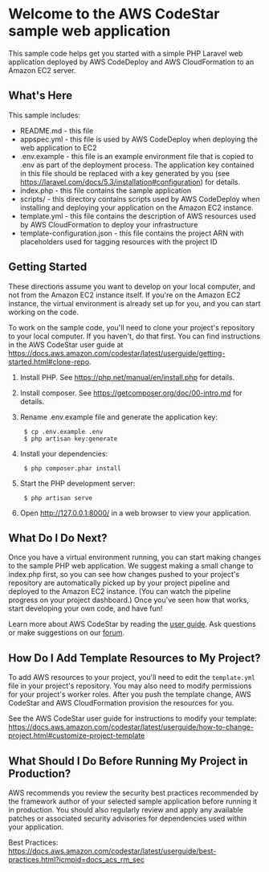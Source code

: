 Welcome to the AWS CodeStar sample web application
==================================================

This sample code helps get you started with a simple PHP Laravel web
application deployed by AWS CodeDeploy and AWS CloudFormation to an Amazon EC2 server.

What's Here
-----------

This sample includes:

* README.md - this file
* appspec.yml - this file is used by AWS CodeDeploy when deploying the web
  application to EC2
* .env.example - this file is an example environment file that is copied to
  .env as part of the deployment process.  The application key contained in
  this file should be replaced with a key generated by you (see https://laravel.com/docs/5.3/installation#configuration) for
  details.
* index.php - this file contains the sample application
* scripts/ - this directory contains scripts used by AWS CodeDeploy when
  installing and deploying your application on the Amazon EC2 instance.
* template.yml - this file contains the description of AWS resources used by AWS
  CloudFormation to deploy your infrastructure
* template-configuration.json - this file contains the project ARN with placeholders used for tagging resources with the project ID

Getting Started
---------------

These directions assume you want to develop on your local computer, and not
from the Amazon EC2 instance itself. If you're on the Amazon EC2 instance, the
virtual environment is already set up for you, and you can start working on the
code.

To work on the sample code, you'll need to clone your project's repository to your
local computer. If you haven't, do that first. You can find instructions in the AWS CodeStar user guide at https://docs.aws.amazon.com/codestar/latest/userguide/getting-started.html#clone-repo.

1. Install PHP. See https://php.net/manual/en/install.php for details.

2. Install composer. See https://getcomposer.org/doc/00-intro.md for
   details.

3. Rename .env.example file and generate the application key:
	
		$ cp .env.example .env
		$ php artisan key:generate
		  
4. Install your dependencies:

        $ php composer.phar install

5. Start the PHP development server:

        $ php artisan serve

6. Open http://127.0.0.1:8000/ in a web browser to view your application.

What Do I Do Next?
------------------

Once you have a virtual environment running, you can start making changes to
the sample PHP web application. We suggest making a small change to index.php
first, so you can see how changes pushed to your project's repository are automatically
picked up by your project pipeline and deployed to the Amazon EC2 instance. (You can watch
the pipeline progress on your project dashboard.) Once you've seen how that works, start
developing your own code, and have fun!

Learn more about AWS CodeStar by reading the [user guide][User Guide].  Ask
questions or make suggestions on our [forum][Forum].

[User Guide]: https://docs.aws.amazon.com/codestar/latest/userguide/welcome.html

[Forum]: https://forums.aws.amazon.com/forum.jspa?forumID=248

How Do I Add Template Resources to My Project?
------------------

To add AWS resources to your project, you'll need to edit the `template.yml`
file in your project's repository. You may also need to modify permissions for
your project's worker roles. After you push the template change, AWS CodeStar
and AWS CloudFormation provision the resources for you.

See the AWS CodeStar user guide for instructions to modify your template:
https://docs.aws.amazon.com/codestar/latest/userguide/how-to-change-project.html#customize-project-template

What Should I Do Before Running My Project in Production?
------------------

AWS recommends you review the security best practices recommended by the framework
author of your selected sample application before running it in production. You
should also regularly review and apply any available patches or associated security
advisories for dependencies used within your application.

Best Practices: https://docs.aws.amazon.com/codestar/latest/userguide/best-practices.html?icmpid=docs_acs_rm_sec
